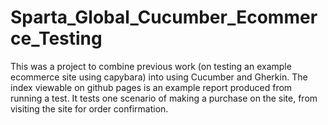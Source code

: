 # Sparta_Global_Cucumber_Ecommerce_Testing

This was a project to combine previous work (on testing an example ecommerce site using capybara) into using Cucumber and Gherkin. The index viewable on github pages is an example report produced from running a test. It tests one scenario of making a purchase on the site, from visiting the site for order confirmation.
